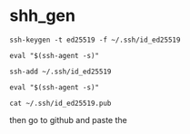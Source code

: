 # shh_gen

```
ssh-keygen -t ed25519 -f ~/.ssh/id_ed25519

```

```
eval "$(ssh-agent -s)" 
```

```
ssh-add ~/.ssh/id_ed25519
```

```
eval "$(ssh-agent -s)" 
```

```
cat ~/.ssh/id_ed25519.pub
```
then go to github and paste the 
